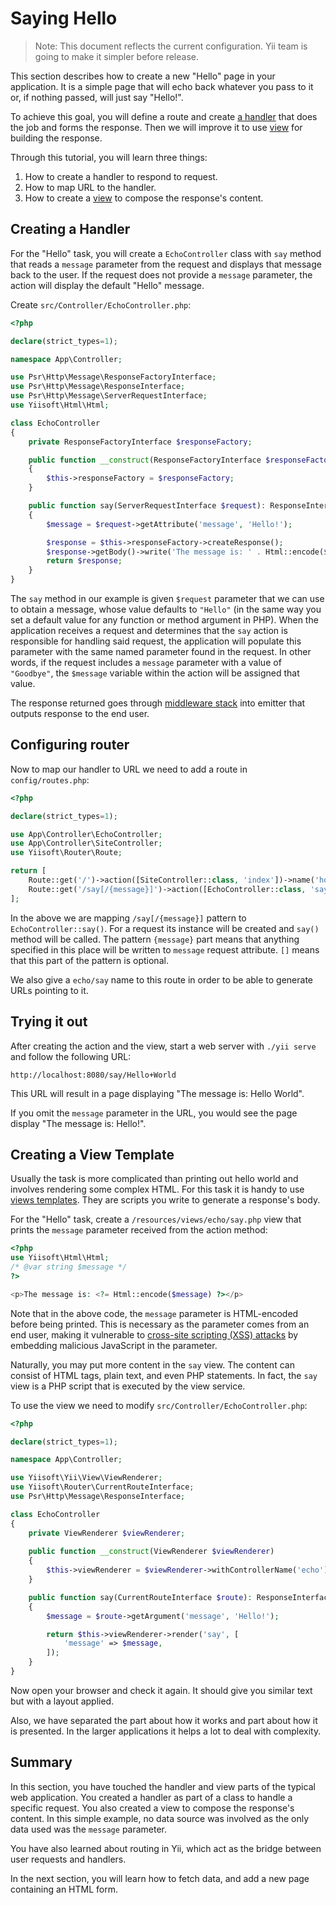# Saying Hello

> Note: This document reflects the current configuration. Yii team is going to make it simpler before release.

This section describes how to create a new "Hello" page in your application. It is a simple page that will
echo back whatever you pass to it or, if nothing passed, will just say "Hello!".

To achieve this goal, you will define a route and create [a handler](../structure/handler.md) that does the job and
forms the response. Then we will improve it to use [view](../structure/views.md) for building the response.

Through this tutorial, you will learn three things:

1. How to create a handler to respond to request.
2. How to map URL to the handler.
3. How to create a [view](../structure/view.md) to compose the response's content.

## Creating a Handler <span id="creating-handler"></span>

For the "Hello" task, you will create a `EchoController` class with `say` method that reads
a `message` parameter from the request and displays that message back to the user. If the request
does not provide a `message` parameter, the action will display the default "Hello" message.

Create `src/Controller/EchoController.php`:

```php
<?php

declare(strict_types=1);

namespace App\Controller;

use Psr\Http\Message\ResponseFactoryInterface;
use Psr\Http\Message\ResponseInterface;
use Psr\Http\Message\ServerRequestInterface;
use Yiisoft\Html\Html;

class EchoController
{  
    private ResponseFactoryInterface $responseFactory;

    public function __construct(ResponseFactoryInterface $responseFactory)
    {
        $this->responseFactory = $responseFactory;
    }

    public function say(ServerRequestInterface $request): ResponseInterface
    {
        $message = $request->getAttribute('message', 'Hello!');

        $response = $this->responseFactory->createResponse();
        $response->getBody()->write('The message is: ' . Html::encode($message));
        return $response;
    }
}
```

The `say` method in our example is given `$request` parameter that we can use to obtain
a message, whose value defaults to `"Hello"` (in 
the same way you set a default value for any function or method argument in PHP). When the application
receives a request and determines that the `say` action is responsible for handling said request, the application will
populate this parameter with the same named parameter found in the request. In other words, if the request includes
a `message` parameter with a value of `"Goodbye"`, the `$message` variable within the action will be assigned that value.

The response returned goes through [middleware stack](../structure/middleware.md) into emitter that outputs response
to the end user.

## Configuring router

Now to map our handler to URL we need to add a route in `config/routes.php`:

```php
<?php

declare(strict_types=1);

use App\Controller\EchoController;
use App\Controller\SiteController;
use Yiisoft\Router\Route;

return [
    Route::get('/')->action([SiteController::class, 'index'])->name('home'),
    Route::get('/say[/{message}]')->action([EchoController::class, 'say'])->name('echo/say'),
];
```

In the above we are mapping `/say[/{message}]` pattern to `EchoController::say()`. For a request its instance will
be created and `say()` method will be called. The pattern `{message}` part means that anything specified in this place
will be written to `message` request attribute. `[]` means that this part of the pattern is optional. 

We also give a `echo/say` name to this route in order to be able to generate URLs pointing to it.

## Trying it out <span id="trying-it-out"></span>

After creating the action and the view, start a web server with `./yii serve` and follow the following URL:

```
http://localhost:8080/say/Hello+World
```

This URL will result in a page displaying "The message is: Hello World".

If you omit the `message` parameter in the URL, you would see the page display "The message is: Hello!".

## Creating a View Template <span id="creating-view-template"></span>

Usually the task is more complicated than printing out hello world and involves rendering some complex
HTML. For this task it is handy to use [views templates](structure/view.md). They are scripts you
write to generate a response's body.

For the "Hello" task, create a `/resources/views/echo/say.php` view that prints the `message` parameter received
from the action method:

```php
<?php
use Yiisoft\Html\Html;
/* @var string $message */
?>

<p>The message is: <?= Html::encode($message) ?></p>
```

Note that in the above code, the `message` parameter is HTML-encoded
before being printed. This is necessary as the parameter comes from an end user, making it vulnerable to
[cross-site scripting (XSS) attacks](http://en.wikipedia.org/wiki/Cross-site_scripting) by embedding
malicious JavaScript in the parameter.

Naturally, you may put more content in the `say` view. The content can consist of HTML tags, plain text, and even
PHP statements. In fact, the `say` view is a PHP script that is executed by the view service.

To use the view we need to modify `src/Controller/EchoController.php`:

```php
<?php

declare(strict_types=1);

namespace App\Controller;

use Yiisoft\Yii\View\ViewRenderer;
use Yiisoft\Router\CurrentRouteInterface;
use Psr\Http\Message\ResponseInterface;

class EchoController
{
    private ViewRenderer $viewRenderer;
    
    public function __construct(ViewRenderer $viewRenderer)
    {
        $this->viewRenderer = $viewRenderer->withControllerName('echo');
    }

    public function say(CurrentRouteInterface $route): ResponseInterface
    {
        $message = $route->getArgument('message', 'Hello!');

        return $this->viewRenderer->render('say', [
            'message' => $message,
        ]);
    }
}
```

Now open your browser and check it again. It should give you similar text but with a layout applied.

Also, we have separated the part about how it works and part about how it is presented. In the larger applications
it helps a lot to deal with complexity.

## Summary <span id="summary"></span>

In this section, you have touched the handler and view parts of the typical web application.
You created a handler as part of a class to handle a specific request. You also created a view
to compose the response's content. In this simple example, no data source was involved as the only data used was
the `message` parameter.

You have also learned about routing in Yii, which act as the bridge between user requests and handlers.

In the next section, you will learn how to fetch data, and add a new page containing an HTML form.
